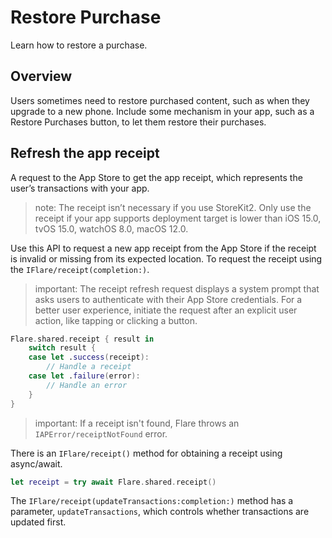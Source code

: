 # Restore Purchase

Learn how to restore a purchase.

## Overview

Users sometimes need to restore purchased content, such as when they upgrade to a new phone. Include some mechanism in your app, such as a Restore Purchases button, to let them restore their purchases.

## Refresh the app receipt

A request to the App Store to get the app receipt, which represents the user’s transactions with your app.

> note: The receipt isn’t necessary if you use StoreKit2. Only use the receipt if your app supports deployment target is lower than iOS 15.0, tvOS 15.0, watchOS 8.0, macOS 12.0. 

Use this API to request a new app receipt from the App Store if the receipt is invalid or missing from its expected location. To request the receipt using the ``IFlare/receipt(completion:)``.

> important: The receipt refresh request displays a system prompt that asks users to authenticate with their App Store credentials. For a better user experience, initiate the request after an explicit user action, like tapping or clicking a button.

```swift
Flare.shared.receipt { result in 
    switch result {
    case let .success(receipt):
        // Handle a receipt
    case let .failure(error):
        // Handle an error
    }
}
```

> important: If a receipt isn't found, Flare throws an ``IAPError/receiptNotFound`` error.

There is an ``IFlare/receipt()`` method for obtaining a receipt using async/await.

```swift
let receipt = try await Flare.shared.receipt()
```

The ``IFlare/receipt(updateTransactions:completion:)`` method has a parameter, `updateTransactions`, which controls whether transactions are updated first.
